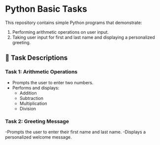 # Python Basic Tasks

This repository contains simple Python programs that demonstrate:
1. Performing arithmetic operations on user input.  
2. Taking user input for first and last name and displaying a personalized greeting.  


## 📝 Task Descriptions

### Task 1: Arithmetic Operations
- Prompts the user to enter two numbers.  
- Performs and displays:
  - Addition
  - Subtraction
  - Multiplication
  - Division

### Task 2: Greeting Message
-Prompts the user to enter their first name and last name.
-Displays a personalized welcome message.
